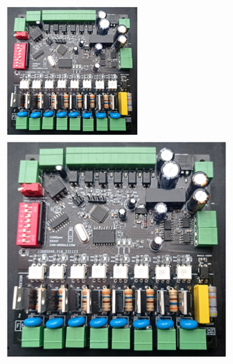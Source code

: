 


<img src="1705778354287.jpg" alt="PLC controller" width="300">


![PLC board](1705778354287.jpg)

